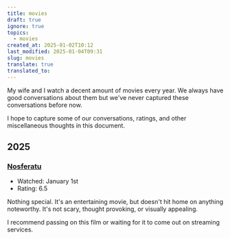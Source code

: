 ```yaml
---
title: movies
draft: true
ignore: true
topics:
  - movies
created_at: 2025-01-02T10:12
last_modified: 2025-01-04T09:31
slug: movies
translate: true
translated_to: 
---
```


My wife and I watch a decent amount of movies every year. We always have good conversations about them but we've never captured these conversations before now.

I hope to capture some of our conversations, ratings, and other miscellaneous thoughts in this document.

## 2025

### [Nosferatu](https://www.imdb.com/es/title/tt5040012/)

- Watched: January 1st
- Rating: 6.5

Nothing special. It's an entertaining movie, but doesn't hit home on anything noteworthy. It's not scary, thought provoking, or visually appealing.

I recommend passing on this film or waiting for it to come out on streaming services.
